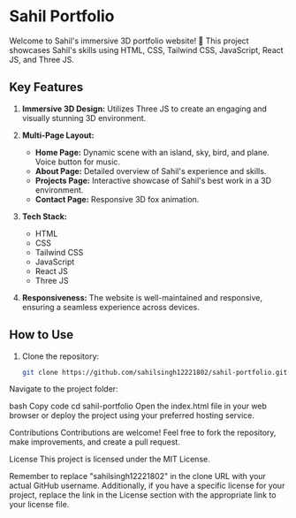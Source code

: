 # Sahil Portfolio

Welcome to Sahil's immersive 3D portfolio website! 🚀 This project showcases Sahil's skills using HTML, CSS, Tailwind CSS, JavaScript, React JS, and Three JS.

## Key Features

1. **Immersive 3D Design:** Utilizes Three JS to create an engaging and visually stunning 3D environment.

2. **Multi-Page Layout:**
   - **Home Page:** Dynamic scene with an island, sky, bird, and plane. Voice button for music.
   - **About Page:** Detailed overview of Sahil's experience and skills.
   - **Projects Page:** Interactive showcase of Sahil's best work in a 3D environment.
   - **Contact Page:** Responsive 3D fox animation.

3. **Tech Stack:**
   - HTML
   - CSS
   - Tailwind CSS
   - JavaScript
   - React JS
   - Three JS

4. **Responsiveness:** The website is well-maintained and responsive, ensuring a seamless experience across devices.

## How to Use

1. Clone the repository:
   ```bash
   git clone https://github.com/sahilsingh12221802/sahil-portfolio.git
Navigate to the project folder:

bash
Copy code
cd sahil-portfolio
Open the index.html file in your web browser or deploy the project using your preferred hosting service.

Contributions
Contributions are welcome! Feel free to fork the repository, make improvements, and create a pull request.

License
This project is licensed under the MIT License.


Remember to replace "sahilsingh12221802" in the clone URL with your actual GitHub username. Additionally, if you have a specific license for your project, replace the link in the License section with the appropriate link to your license file.





